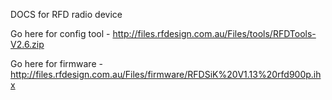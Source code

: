 DOCS for RFD radio device

Go here for config tool - http://files.rfdesign.com.au/Files/tools/RFDTools-V2.6.zip

Go here for firmware - http://files.rfdesign.com.au/Files/firmware/RFDSiK%20V1.13%20rfd900p.ihx

